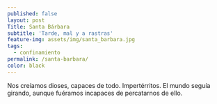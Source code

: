 ```yaml
---
published: false
layout: post
Title: Santa Bárbara
subtitle: 'Tarde, mal y a rastras'
feature-img: assets/img/santa_barbara.jpg
tags:
  - confinamiento
permalink: /santa-barbara/
color: black
---
```

Nos creíamos dioses, capaces de todo. Impertérritos.
El mundo seguía girando, aunque fuéramos incapaces de percatarnos de ello.
